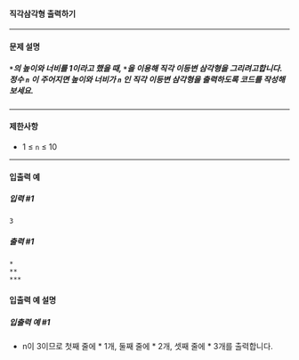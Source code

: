 #### 직각삼각형 출력하기

***

#### 문제 설명
##### `*`의 높이와 너비를 1이라고 했을 때, `*`을 이용해 직각 이등변 삼각형을 그리려고합니다. 정수 `n` 이 주어지면 높이와 너비가 `n` 인 직각 이등변 삼각형을 출력하도록 코드를 작성해보세요.

***

#### 제한사항
* 1 ≤ `n` ≤ 10

***

#### 입출력 예
##### 입력 #1
```
3
```

##### 출력 #1
```
*
**
***
```

#### 입출력 예 설명
##### 입출력 예 #1
* n이 3이므로 첫째 줄에 * 1개, 둘째 줄에 * 2개, 셋째 줄에 * 3개를 출력합니다.